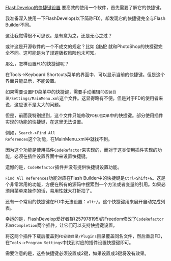 [FlashDevelop的快捷键设置](http://zengrong.net/post/1694.htm)
要高效的使用一个软件，首先需要了解它的快捷键。

我准备深入使用一下FlashDevelop(以下简称FD)，却发现它的快捷键完全与Flash Builder不同。

这让我觉得很不可思议。是有意为之，还是无心之过？

或许这是开源软件的一个不成文的规定？比如 <a href="http://www.gimp.org">GIMP</a> 就和PhotoShop的快捷键完全不同。这可能是为了规避版权风险也未可知。

那么，怎样设置FD的快捷键呢？<!--more-->

在Tools->Keyboard Shortcuts菜单的界面中，可以显示当前的快捷键。但是这个界面只能显示，不能设置。

如果需要设置FD菜单中的快捷键，需要手动编辑<code>FD安装目录/Settings/MainMenu.xml</code>这个文件。这显得略有不便。但是对于FD的使用者来说，这应该不是太大的问题。

但是，前面我特别提到，这个文件只能修改<code>FD标准菜单</code>中的快捷键。部分使用插件实现的功能的快捷键，在这里无法设置。

例如，<code>Search->Find All References</code>这个功能，在MainMenu.xml中就找不到。

因为这个功能是使用插件<code>CodeRefactor</code>来实现的，而对于这类使用插件实现的功能，必须在插件设置界面中来设置快捷键。

遗憾的是，<code>CodeRefactor</code>插件并没有提供快捷键设置功能。

`Find All References`功能对应在Flash Builder中的快捷键是`Ctrl+Shift+G`。这是个非常常用的功能，方便在所有的源码中搜索到一个方法或者变量的引用。如果必须用菜单来操作的话，易用性就大打折扣了。

还有一个常用的快捷键在FD中无法设置：`alt+/`。这个快捷键用来展开自动完成列表。

幸运的是，FlashDevelop爱好者群(257978195)的Freedom修改了`CodeRefactor`和`ASCompletion`两个插件，让它们可以支持快捷键设置。

将这两个插件下载后覆盖到`FD安装目录/Plugins`目录覆盖同名文件，然后重启FD，在`Tools->Program Settings`中找到对应的插件设置快捷键即可。

需要注意的是，这些快捷键必须设置成2键，如果设置成3键将没有效果。

